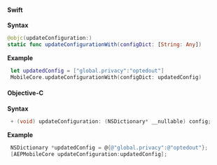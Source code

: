 #### Swift

**Syntax**

```swift
@objc(updateConfiguration:)
static func updateConfigurationWith(configDict: [String: Any])
```

**Example**

```swift
 let updatedConfig = ["global.privacy":"optedout"]
 MobileCore.updateConfigurationWith(configDict: updatedConfig)
```

#### Objective-C

**Syntax**

```objectivec
 + (void) updateConfiguration: (NSDictionary* __nullable) config;
```

**Example**

```objectivec
 NSDictionary *updatedConfig = @{@"global.privacy":@"optedout"};
 [AEPMobileCore updateConfiguration:updatedConfig];
```